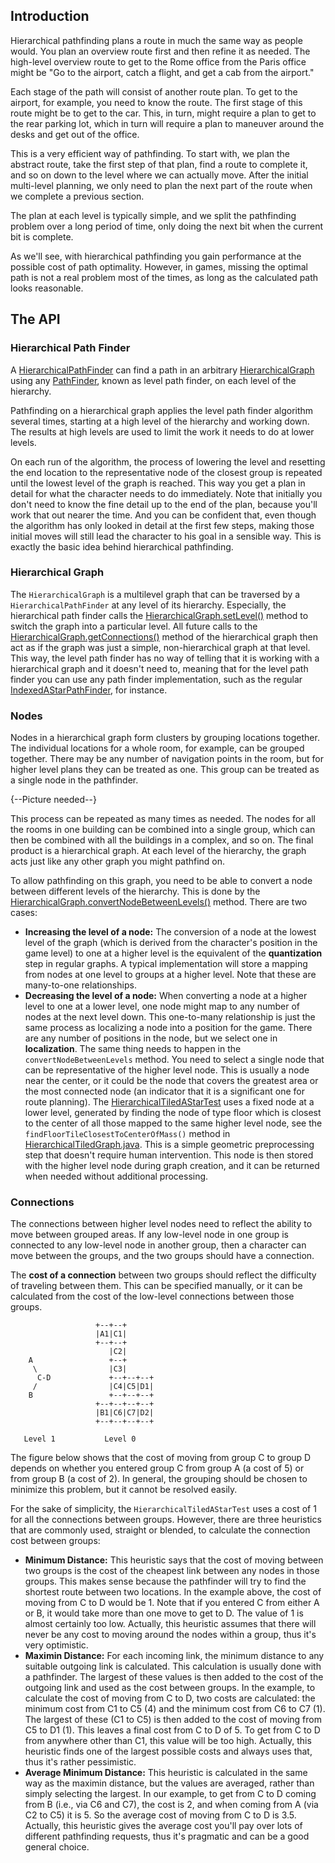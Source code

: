 ## Introduction ##
Hierarchical pathfinding plans a route in much the same way as people would. You plan an overview route first and then refine it as needed. The high-level overview route to get to the Rome office from the Paris office might be "Go to the airport, catch a flight, and get a cab from the airport." 

Each stage of the path will consist of another route plan. To get to the airport, for example, you need to know the route. The first stage of this route might be to get to the car. This, in turn, might require a plan to get to the rear parking lot, which in turn will require a plan to maneuver around the desks and get out of the office.

This is a very efficient way of pathfinding. To start with, we plan the abstract route, take the first step of that plan, find a route to complete it, and so on down to the level where we can actually move. After the initial multi-level planning, we only need to plan the next part of the route when we complete a previous section.

The plan at each level is typically simple, and we split the pathfinding problem over a long period of time, only doing the next bit when the current bit is complete.

As we'll see, with hierarchical pathfinding you gain performance at the possible cost of path optimality. However, in games, missing the optimal path is not a real problem most of the times, as long as the calculated path looks reasonable.

## The API ##
### Hierarchical Path Finder ###
A [HierarchicalPathFinder](https://github.com/libgdx/gdx-ai/blob/master/tests/src/com/badlogic/gdx/ai/pfa/HierarchicalPathFinder.html) can find a path in an arbitrary [HierarchicalGraph](https://github.com/libgdx/gdx-ai/blob/master/tests/src/com/badlogic/gdx/ai/pfa/HierarchicalGraph.html) using any [PathFinder](https://github.com/libgdx/gdx-ai/blob/master/tests/src/com/badlogic/gdx/ai/pfa/PathFinder.html), known as level path finder, on each level of the hierarchy.

Pathfinding on a hierarchical graph applies the level path finder algorithm several times, starting at a high level of the hierarchy and working down. The results at high levels are used to limit the work it needs to do at lower levels.

On each run of the algorithm, the process of lowering the level and resetting the end location to the representative node of the closest group is repeated until the lowest level of the graph is reached. This way you get a plan in detail for what the character needs to do immediately. Note that initially you don't need to know the fine detail up to the end of the plan, because you'll work that out nearer the time. And you can be confident that, even though the algorithm has only looked in detail at the first few steps, making those initial moves will still lead the character to his goal in a sensible way. This is exactly the basic idea behind hierarchical pathfinding.

### Hierarchical Graph ###
The `HierarchicalGraph` is a multilevel graph that can be traversed by a `HierarchicalPathFinder` at any level of its hierarchy. Especially, the hierarchical path finder calls the [HierarchicalGraph.setLevel()](https://github.com/libgdx/gdx-ai/blob/master/tests/src/com/badlogic/gdx/ai/pfa/HierarchicalGraph.html#setLevel-int-) method to switch the graph into a particular level. All future calls to the [HierarchicalGraph.getConnections()](https://github.com/libgdx/gdx-ai/blob/master/tests/src/com/badlogic/gdx/ai/pfa/HierarchicalGraph.html#getConnections-Object-) method of the hierarchical graph then act as if the graph was just a simple, non-hierarchical graph at that level. This way, the level path finder has no way of telling that it is working with a hierarchical graph and it doesn't need to, meaning that for the level path finder you can use any path finder implementation, such as the regular [IndexedAStarPathFinder](https://github.com/libgdx/gdx-ai/blob/master/tests/src/com/badlogic/gdx/ai/pfa/indexed/IndexedAStarPathFinder.html), for instance.

### Nodes ###
Nodes in a hierarchical graph form clusters by grouping locations together. The individual locations for a whole
room, for example, can be grouped together. There may be any number of navigation points in the room, but for higher level plans they can be treated as one. This group can be treated as a single node in the pathfinder.

{--Picture needed--}

This process can be repeated as many times as needed. The nodes for all the rooms in one building can be combined into a single group, which can then be combined with all the buildings in a complex, and so on. The final product is a hierarchical graph. At each level of the hierarchy, the graph acts just like any other graph you might pathfind on.

To allow pathfinding on this graph, you need to be able to convert a node between different levels of the hierarchy. This is done by the [HierarchicalGraph.convertNodeBetweenLevels()](https://github.com/libgdx/gdx-ai/blob/master/tests/src/com/badlogic/gdx/ai/pfa/HierarchicalGraph.html#convertNodeBetweenLevels-int-Object-int-) method. There are two cases:
- **Increasing the level of a node:** The conversion of a node at the lowest level of the graph (which is derived from the character's position in the game level) to one at a higher level is the equivalent of the **quantization** step in regular graphs. A typical implementation will store a mapping from nodes at one level to groups at a higher level. Note that these are many-to-one relationships.
- **Decreasing the level of a node:** When converting a node at a higher level to one at a lower level, one node might map to any number of nodes at the next level down. This one-to-many relationship is just the same process as localizing a node into a position for the game. There are any number of positions in the node, but we select one in **localization**. The same thing needs to happen in the `convertNodeBetweenLevels` method. You need to select a single node that can be representative of the higher level node. This is usually a node near the center, or it could be the node that covers the greatest area or the most connected node (an indicator that it is a significant one for route
planning). The [HierarchicalTiledAStarTest](https://github.com/libgdx/gdx-ai/blob/master/tests/src/com/badlogic/gdx/ai/tests/pfa/tests/HierarchicalTiledAStarTest.java) uses a fixed node at a lower level, generated by finding the node of type floor which is closest to the center of all those mapped to the same higher level node, see the `findFloorTileClosestToCenterOfMass()` method in [HierarchicalTiledGraph.java](https://github.com/libgdx/gdx-ai/blob/master/tests/src/com/badlogic/gdx/ai/tests/pfa/tests/tiled/hrchy/HierarchicalTiledGraph.java). This is a simple geometric preprocessing step that doesn't require human intervention. This node is then stored with the higher level node during graph creation, and it can be returned when needed without additional processing.

### Connections ###
The connections between higher level
nodes need to reflect the ability to move between grouped areas. If any low-level node in one group is connected to any low-level node in another group, then a character can move between the groups, and the two groups should have a connection.

The **cost of a connection** between two groups should reflect the difficulty of traveling between them. This can be specified manually, or it can be calculated from the cost of the low-level connections between those groups.
````
                   +--+--+      
                   |A1|C1|      
                   +--+--+      
                      |C2|      
    A                 +--+      
     \                |C3|      
      C-D             +--+--+--+
     /                |C4|C5|D1|
    B                 +--+--+--+
                   +--+--+--+--+
                   |B1|C6|C7|D2|
                   +--+--+--+--+
                                
   Level 1           Level 0   
````
The figure below shows that the cost of moving from group C to group D depends on whether you entered group C from group A (a cost of 5) or from group B (a cost of 2). In general, the grouping should be chosen to minimize this problem, but it cannot be resolved easily.

For the sake of simplicity, the `HierarchicalTiledAStarTest` uses a cost of 1 for all the connections between groups.
However, there are three heuristics that are commonly used, straight or blended, to calculate the connection
cost between groups:
- **Minimum Distance:** This heuristic says that the cost of moving between two groups is the cost of the cheapest link between any nodes in those groups. This makes sense because the pathfinder will try to find the shortest route between two locations. In the example above, the cost of moving from C to D would be 1. Note that if you entered C from either A or B, it would take more than one move to get to D. The value of 1 is almost certainly too low. Actually, this heuristic assumes that there will never be any cost to moving around the nodes within a group, thus it's very optimistic.
- **Maximin Distance:** For each incoming link, the minimum distance to any suitable outgoing link is calculated. This calculation is usually done with a pathfinder. The largest of these values is then added to the cost of the outgoing link and used as the cost between groups. In the example, to calculate the cost of moving from C to D, two costs are calculated: the minimum cost from C1 to C5 (4) and the minimum cost from C6 to C7 (1). The largest of these (C1 to C5) is then added to the cost of moving from C5 to D1 (1). This leaves a final cost from C to D of 5. To get from C to D from anywhere other than C1, this value will be too high. Actually, this heuristic finds one of the largest possible costs and always uses that, thus it's rather pessimistic.
- **Average Minimum Distance:** This heuristic is calculated in the same way as the maximin distance, but the values are averaged, rather than simply selecting the largest. In our example, to get from C to D coming from B (i.e., via C6 and C7), the cost is 2, and when coming from A (via C2 to C5) it is 5. So the average cost of moving from C to D is 3.5. Actually, this heuristic gives the average cost you'll pay over lots of different pathfinding requests, thus it's pragmatic and can be a good general choice.

